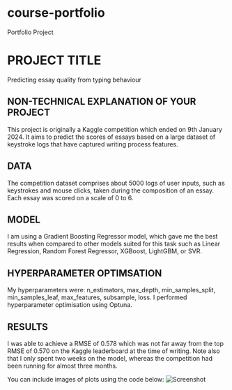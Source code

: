 # course-portfolio
Portfolio Project 


# PROJECT TITLE 
Predicting essay quality from typing behaviour

## NON-TECHNICAL EXPLANATION OF YOUR PROJECT
This project is originally a Kaggle competition which ended on 9th January 2024. It aims to predict the scores of essays based on a large dataset of keystroke logs that have captured writing process features.

## DATA
The competition dataset comprises about 5000 logs of user inputs, such as keystrokes and mouse clicks, taken during the composition of an essay. Each essay was scored on a scale of 0 to 6. 

## MODEL 
I am using a Gradient Boosting Regressor model, which gave me the best results when compared to other models suited for this task such as Linear Regression, Random Forest Regressor, XGBoost, LightGBM, or SVR. 

## HYPERPARAMETER OPTIMSATION
My hyperparameters were: n_estimators, max_depth, min_samples_split, min_samples_leaf, max_features, subsample, loss. I performed hyperparameter optimisation using Optuna.

## RESULTS
I was able to achieve a RMSE of 0.578 which was not far away from the top RMSE of 0.570 on the Kaggle leaderboard at the time of writing. Note also that I only spent two weeks on the model, whereas the competition had been running for almost three months. 

You can include images of plots using the code below:
![Screenshot](image.png)
